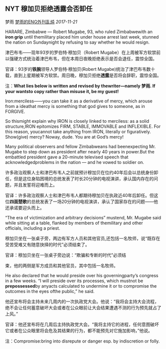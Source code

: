 ## NYT 穆加贝拒绝透露会否卸任

梦雨 [梦雨的ENG外刊乱炖](javascript:void(0);) *2017-11-21*

HARARE, Zimbabwe — Robert Mugabe, 93, who ruled Zimbabwewith an **iron grip** until themilitary placed him under house arrest last week, stunned the nation on Sundaynight by refusing to say whether he would resign.

津巴布韦——现年93岁的罗伯特·穆加贝（Robert Mugabe）在上周被军方软禁前以强硬方式统治着津巴布韦，但在本周日夜晚拒绝表示是否会退任，震惊全国。

官译：93岁的**铁腕**领导人罗伯特·穆加贝(Robert Mugabe)统治了津巴布韦数十载，直到上星期被军方软禁。周日晚，穆加贝拒绝**透露**是否将会辞职，震惊全国。

注：**What lies below is written and revised by thewriter—namely 梦雨. If your wantsto copy rather than misuse it, be my guest!**

Iron:merciless——you can take it as a derivative of mercy, which arouse from a ideathat mercy is something that god gives to someone, as in FORGIVE.

So thismight explain why IRON is closely linked to merciless: as a solid structure,IRON epitomizes FIRM, STABLE, IMMOVABLE and INFLEXIBLE. For this reason, youcannot take anything from IRON, literally or figuratively. Show(give) mercy? Noway, dude. You are at God’s mercy!

Many political observers and fellow Zimbabweans had beenexpecting Mr. Mugabe to step down as president after nearly 40 years in power.But the embattled president gave a 20-minute televised speech that acknowledgedproblems in the nation — and he vowed to soldier on.

许多政治观察人士和津巴布韦人之前就预计穆加贝在位约40年后会以总统身份卸任，但是这位身陷困境的总统发表了时长20分钟的电视演讲，承认国内存在的问题，并且发誓将迎难而上。



官译：许多政治观察人士和津巴布韦人都期待穆加贝在执政近40年后卸任。但这位**四面楚歌**的总统发表了一场20分钟的电视演讲，承认了国家存在的问题——他还承诺要迎头而上。

“The era of victimization and arbitrary decisions” mustend, Mr. Mugabe said while sitting at a table, flanked by members of themilitary and other officials, including a priest.

穆加贝坐在一张桌子旁，两边有军方人员和其他官员,还包括一名牧师，说“既存在受苦受难又有随意抉择的时代”必须结束了。



官译：穆加贝坐在一张桌子旁边说：“欺骗和专断的时代”必须结

束，他的两侧是军方成员和其他官员，其中包括一名牧师。

He also declared that he would preside over his governingparty’s congress in a few weeks. “I will preside over its processes, which mustnot be **prepossessed**by anyacts calculated to undermine it or to compromise the outcomes in the eyes ofthe public,” he said.

他还宣布将会主持未来几周内的一次执政党大会。他说：“我将会主持大会流程，绝不会让任何蓄意破坏大会或者在公众眼前让大会结果遭遇不测的行为预先就占了上风。”



官译：他还宣布将在几周后主持执政党大会。“我将主持它的进程，任何意图破坏它或者在公众眼里将会危及其结果的行为，都不能预先对它施加影响，”他说。

注：Compromise:bring into disrepute or danger esp. by indiscretion or folly.









